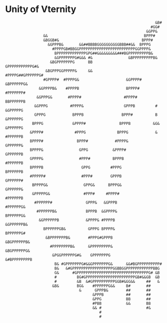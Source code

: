 # Unity of Vternity
                                                                       &B#                          
                                                                     #GG#                           
                                                                   &GPP&                            
                     &&                                           BPPP#                             
                     &BGGB#&                                     BPPP#                              
                       &GPPPB&       &&##BBBBGGGGGGGGGGBBB##&&  BPPPG                               
                         #PPPPGB#BBGGPPPPPPPPPPPPPPPPPPPPPPPPPGGPPPP&                               
                          BPPPPPPPPPPPPPGPG##&&&&&&&&&###BGPPPPPPPPPB&                              
                          &GPPPPPPPG#&&& #&                &BPPPPPPPPPB&                            
                        &BGPPPPPPPG      BB                 GPPPPPPPPPPPG#&                         
                      &BGPPPGGPPPPP&     &&                #PPPPG##GPPPPPPG#                        
                     #GPPPP#  #PPPPG&                     &GPPPP#   &BPPPPPPG&                      
                   &GPPPPB&    #PPPPB                     BPPPP#      #PPPPPPP#                     
                  &GPPPG&       #PPPP#                   #PPPP#        BBPPPPPPB                    
                 &GPPPG          #PPPP&                  GPPPB         # &GPPPPPG                   
                 GPPPG            BPPPB                 BPPP#          B  &PPPPPPG                  
                BPPPG             &PPPP#               BPPPB          &G&  &PPPPPPG                 
               &PPPP#              #PPPG              BPPPG            &    #PPPPPPB                
               BPPPP#               BPPP#            #PPPP&                  GPPPPPP&               
               BPPPP&                GPPG           &PPPP#                   GPPPPPPB               
               GPPPP&                #PPP#          BPPPB                    #PPPPPPB               
               BPPPPB                 GPPG         #PPPG                     BPPPPPPB               
               #PPPPP#                #PPP#        GPPPB                     GPPPPPP#               
                BPPPPG&                GPPG&      BPPPG&                     GPPPPPP&               
                &PPPPPG&               #PPP#     #PPPP#                     #PPPPPPB                
                 #PPPPPP#               GPPP&   &GPPPB                     #PPPPPPG&                
                  #PPPPPPB&             BPPPB  &GPPPP&                    BPPPPPPG&                 
                   &GPPPPPPB            &PPPP& #PPPPB                   &GPPPPPPB&                  
                     BPPPPPPGB&          GPPPG BPPPP&                  BPPPPPPG#                    
                      &BPPPPPPPB&        #PPPG#GPPPB                &BGPPPPPPB&                     
                        #PPPPPPPPB&      &PPPPPPPPP&              &BGPPPPPPG&                       
                         &PGGPPPPPPG#&    GPPPPPPPG            &#BPPPPPPPPB                         
                          B& #GPPPPPPPG#&&GPPPPPPPG&      &&#BGPPPPPPPPPP#                          
                          B&   &#GPPPPPPPPPPPPPPPPPPGGBBGGPPPPPPPPPPPPBBG                           
                          G&      #GPPPPPPPPPPPPPPPPPPPPPPPPPPPPPPPPG# &B                           
                          #         BG#GPPPPPPPPPPPPPPPPPPPPPPGB#&&GB  &B                           
                          #         &B  &#GPPPPPPPPPPGGB#&GG&&     ##   &                           
                         &B&        BG&    #PPPPPPG&&     B#       ##                               
                                     &      GPPPB&        ##       ##                               
                                           &PPPB          ##       ##                               
                                           &PPG           BB       ##                               
                                           #PBB           &&       BB                               
                                           && #                    #&                               
                                              #                                                     
                                              #                                                     
